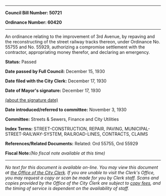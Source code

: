 

********

**Council Bill Number: 50721**
   
**Ordinance Number: 60420**
********

 An ordinance relating to the improvement of 3rd Avenue, by repaving and the reconstructing of the street railway tracks thereon, under Ordinance No. 55755 and No. 55929, authorizing a compromise settlement with the contractor, appropriating money therefor, and declaring an emergency.

**Status:** Passed
   
**Date passed by Full Council:** December 15, 1930
   
**Date filed with the City Clerk:** December 17, 1930
   
**Date of Mayor's signature:** December 17, 1930
   
[(about the signature date)](/~public/approvaldate.htm)
   
   
   
**Date introduced/referred to committee:** November 3, 1930
   
**Committee:** Streets & Sewers, Finance and City Utilities
   
   
**Index Terms:** STREET-CONSTRUCTION, REPAIR, PAVING, MUNICIPAL-STREET-RAILWAY-SYSTEM, RAILROAD-LINES, CONTRACTS, CLAIMS

**References/Related Documents:** Related: Ord 55755, Ord 55929

**Fiscal Note:**_(No fiscal note available at this time)_
********

_No text for this document is available on-line. You may view this document at [the Office of the City Clerk](http://www.seattle.gov/leg/clerk/contactUs.htm). If you are unable to visit the Clerk's Office, you may request a copy or scan be made for you by Clerk staff. Scans and copies provided by the Office of the City Clerk are subject to [copy fees](http://clerk.seattle.gov/~public/clerkfees.htm), and the timing of service is dependent on the availability of staff._

